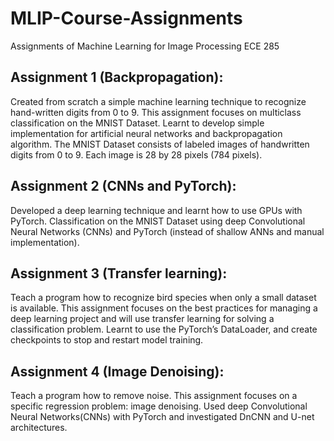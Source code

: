 # MLIP-Course-Assignments
Assignments of Machine Learning for Image Processing ECE 285

## Assignment 1 (Backpropagation):

Created from scratch a simple machine learning technique to recognize hand-written digits from 0 to 9.
This assignment focuses on multiclass classification on the MNIST Dataset. Learnt to develop simple implementation for artificial neural networks and backpropagation algorithm. The MNIST Dataset consists of labeled images of handwritten digits from 0 to 9. Each image is 28 by 28 pixels (784 pixels).

## Assignment 2 (CNNs and PyTorch):

Developed a deep learning technique and learnt how to use GPUs with PyTorch.
Classification on the MNIST Dataset using deep Convolutional Neural Networks (CNNs) and PyTorch (instead of shallow ANNs and manual implementation).

## Assignment 3 (Transfer learning):

Teach a program how to recognize bird species when only a small dataset is available.
This assignment focuses on the best practices for managing a deep learning project and will use transfer learning for solving a classification problem. Learnt to use the PyTorch’s DataLoader, and create checkpoints to stop and restart model training.

## Assignment 4 (Image Denoising):

Teach a program how to remove noise.
This assignment focuses on a specific regression problem: image  denoising. Used deep Convolutional Neural Networks(CNNs) with PyTorch and investigated DnCNN and U-net architectures.
